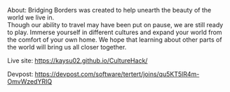 
About: Bridging Borders was created to help unearth the beauty of the world we live in.        
        Though our ability to travel may have been put on pause, we are still ready to play. 
        Immerse yourself in different cultures and expand your world from the comfort of your own home.
        We hope that learning about other parts of the world will bring us all closer together.

Live site: https://kaysu02.github.io/CultureHack/

Devpost: https://devpost.com/software/tertert/joins/qu5KT5lR4m-OmvWzedYRIQ

